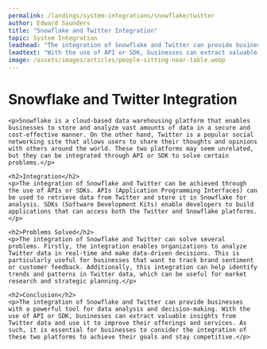```yaml
---
permalink: /landings/system-integrations/snowflake/twitter
author: Edward Saunders
title: "Snowflake and Twitter Integration"
topic: System Integration
leadhead: "The integration of Snowflake and Twitter can provide businesses with a powerful tool for data analysis and decision-making"
leadtext: "With the use of API or SDK, businesses can extract valuable insights from Twitter data and use it to improve their offerings and services. As such, it is essential for businesses to consider the integration of these two platforms to achieve their goals and stay competitive."
image: /assets/images/articles/people-sitting-near-table.webp
---
```

<div class="arttext">
	<h1>Snowflake and Twitter Integration</h1>

	<p>Snowflake is a cloud-based data warehousing platform that enables businesses to store and analyze vast amounts of data in a secure and cost-effective manner. On the other hand, Twitter is a popular social networking site that allows users to share their thoughts and opinions with others around the world. These two platforms may seem unrelated, but they can be integrated through API or SDK to solve certain problems.</p>

	<h2>Integration</h2>
	<p>The integration of Snowflake and Twitter can be achieved through the use of APIs or SDKs. APIs (Application Programming Interfaces) can be used to retrieve data from Twitter and store it in Snowflake for analysis. SDKs (Software Development Kits) enable developers to build applications that can access both the Twitter and Snowflake platforms.</p>

	<h2>Problems Solved</h2>
	<p>The integration of Snowflake and Twitter can solve several problems. Firstly, the integration enables organizations to analyze Twitter data in real-time and make data-driven decisions. This is particularly useful for businesses that want to track brand sentiment or customer feedback. Additionally, this integration can help identify trends and patterns in Twitter data, which can be useful for market research and strategic planning.</p>

	<h2>Conclusion</h2>
	<p>The integration of Snowflake and Twitter can provide businesses with a powerful tool for data analysis and decision-making. With the use of API or SDK, businesses can extract valuable insights from Twitter data and use it to improve their offerings and services. As such, it is essential for businesses to consider the integration of these two platforms to achieve their goals and stay competitive.</p>

</div>